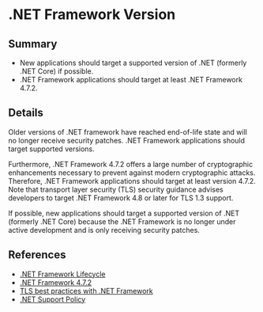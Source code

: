 # .NET Framework Version

## Summary

* New applications should target a supported version of .NET (formerly .NET Core) if possible.
* .NET Framework applications should target at least .NET Framework 4.7.2.

## Details

Older versions of .NET framework have reached end-of-life state and will no longer receive security patches. .NET Framework applications should target supported versions.

Furthermore, .NET Framework 4.7.2 offers a large number of cryptographic enhancements necessary to prevent against modern cryptographic attacks. Therefore, .NET Framework applications should target at least version 4.7.2. Note that transport layer security (TLS) security guidance advises developers to target .NET Framework 4.8 or later for TLS 1.3 support.

If possible, new applications should target a supported version of .NET (formerly .NET Core) because the .NET Framework is no longer under active development and is only receiving security patches.

## References

* [.NET Framework Lifecycle](https://learn.microsoft.com/en-us/lifecycle/products/microsoft-net-framework)
* [.NET Framework 4.7.2](https://learn.microsoft.com/en-us/dotnet/framework/whats-new/#v472)
* [TLS best practices with .NET Framework](https://learn.microsoft.com/en-us/dotnet/framework/network-programming/tls)
* [.NET Support Policy](https://dotnet.microsoft.com/platform/support/policy)